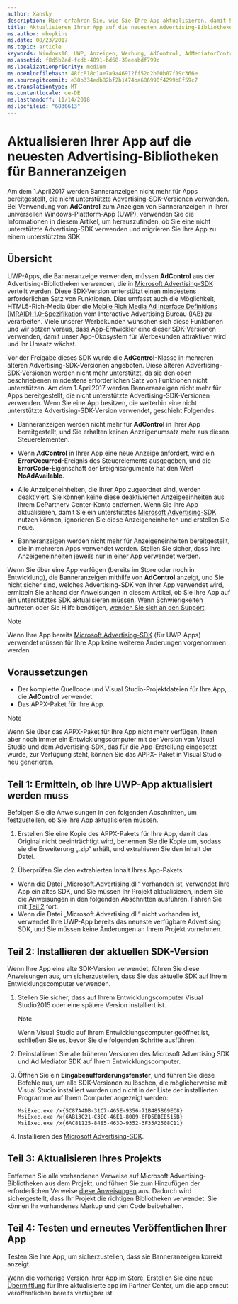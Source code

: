 ```yaml
---
author: Xansky
description: Hier erfahren Sie, wie Sie Ihre App aktualisieren, damit Sie die neuesten unterstützten Microsoft Advertising-Bibliotheken verwenden können und Ihre App weiterhin Banneranzeigen erhält.
title: Aktualisieren Ihrer App auf die neuesten Advertising-Bibliotheken für Banneranzeigen
ms.author: mhopkins
ms.date: 08/23/2017
ms.topic: article
keywords: Windows10, UWP, Anzeigen, Werbung, AdControl, AdMediatorControl, Migrieren
ms.assetid: f8d5b2ad-fcdb-4891-bd68-39eeabdf799c
ms.localizationpriority: medium
ms.openlocfilehash: 48fc818c1ae7a9a46912ff52c2b00b07f19c366e
ms.sourcegitcommit: e38b334edb82bf2b1474ba686990f4299b8f59c7
ms.translationtype: MT
ms.contentlocale: de-DE
ms.lasthandoff: 11/14/2018
ms.locfileid: "6836613"
---
```

# <a name="update-your-app-to-the-latest-advertising-libraries-for-banner-ads"></a>Aktualisieren Ihrer App auf die neuesten Advertising-Bibliotheken für Banneranzeigen

Am dem 1.April2017 werden Banneranzeigen nicht mehr für Apps bereitgestellt, die nicht unterstützte Advertising-SDK-Versionen verwenden. Bei Verwendung von **AdControl** zum Anzeigen von Banneranzeigen in Ihrer universellen Windows-Plattform-App (UWP), verwenden Sie die Informationen in diesem Artikel, um herauszufinden, ob Sie eine nicht unterstützte Advertising-SDK verwenden und migrieren Sie Ihre App zu einem unterstützten SDK.

## <a name="overview"></a>Übersicht

UWP-Apps, die Banneranzeige verwenden, müssen **AdControl** aus der Advertising-Bibliotheken verwenden, die in [Microsoft Advertising-SDK](http://aka.ms/ads-sdk-uwp) verteilt werden. Diese SDK-Version unterstützt einen mindestens erforderlichen Satz von Funktionen. Dies umfasst auch die Möglichkeit, HTML5-Rich-Media über die [Mobile Rich Media Ad Interface Definitions (MRAID) 1.0-Spezifikation](http://www.iab.com/wp-content/uploads/2015/08/IAB_MRAID_VersionOne.pdf) vom Interactive Advertising Bureau (IAB) zu verarbeiten. Viele unserer Werbekunden wünschen sich diese Funktionen und wir setzen voraus, dass App-Entwickler eine dieser SDK-Versionen verwenden, damit unser App-Ökosystem für Werbekunden attraktiver wird und Ihr Umsatz wächst.

Vor der Freigabe dieses SDK wurde die **AdControl**-Klasse in mehreren älteren Advertising-SDK-Versionen angeboten. Diese älteren Advertising-SDK-Versionen werden nicht mehr unterstützt, da sie den oben beschriebenen mindestens erforderlichen Satz von Funktionen nicht unterstützen. Am dem 1.April2017 werden Banneranzeigen nicht mehr für Apps bereitgestellt, die nicht unterstützte Advertising-SDK-Versionen verwenden. Wenn Sie eine App besitzen, die weiterhin eine nicht unterstützte Advertising-SDK-Version verwendet, geschieht Folgendes:

* Banneranzeigen werden nicht mehr für **AdControl** in Ihrer App bereitgestellt, und Sie erhalten keinen Anzeigenumsatz mehr aus diesen Steuerelementen.

* Wenn **AdControl** in Ihrer App eine neue Anzeige anfordert, wird ein **ErrorOccurred**-Ereignis des Steuerelements ausgegeben, und die **ErrorCode**-Eigenschaft der Ereignisargumente hat den Wert **NoAdAvailable**.

* Alle Anzeigeneinheiten, die Ihrer App zugeordnet sind, werden deaktiviert. Sie können keine diese deaktivierten Anzeigeeinheiten aus Ihrem DePartnerv Center-Konto entfernen. Wenn Sie Ihre App aktualisieren, damit Sie ein unterstütztes [Microsoft Advertising-SDK](http://aka.ms/ads-sdk-uwp) nutzen können, ignorieren Sie diese Anzeigeneinheiten und erstellen Sie neue.

* Banneranzeigen werden nicht mehr für Anzeigeneinheiten bereitgestellt, die in mehreren Apps verwendet werden. Stellen Sie sicher, dass Ihre Anzeigeneinheiten jeweils nur in einer App verwendet werden.

Wenn Sie über eine App verfügen (bereits im Store oder noch in Entwicklung), die Banneranzeigen mithilfe von **AdControl** anzeigt, und Sie nicht sicher sind, welches Advertising-SDK von Ihrer App verwendet wird, ermitteln Sie anhand der Anweisungen in diesem Artikel, ob Sie Ihre App auf ein unterstütztes SDK aktualisieren müssen. Wenn Schwierigkeiten auftreten oder Sie Hilfe benötigen, [wenden Sie sich an den Support](http://go.microsoft.com/fwlink/?LinkId=393643).

> [!NOTE]
> Wenn Ihre App bereits [Microsoft Advertising-SDK](http://aka.ms/ads-sdk-uwp) (für UWP-Apps) verwendet müssen für Ihre App keine weiteren Änderungen vorgenommen werden.

## <a name="prerequisites"></a>Voraussetzungen

* Der komplette Quellcode und Visual Studio-Projektdateien für Ihre App, die **AdControl** verwendet.
* Das APPX-Paket für Ihre App.

> [!NOTE]
> Wenn Sie über das APPX-Paket für Ihre App nicht mehr verfügen, Ihnen aber noch immer ein Entwicklungscomputer mit der Version von Visual Studio und dem Advertising-SDK, das für die App-Erstellung eingesetzt wurde, zur Verfügung steht, können Sie das APPX- Paket in Visual Studio neu generieren.

<span id="part-1" />

## <a name="part-1-determine-whether-you-need-to-update-your-uwp-app"></a>Teil 1: Ermitteln, ob Ihre UWP-App aktualisiert werden muss

Befolgen Sie die Anweisungen in den folgenden Abschnitten, um festzustellen, ob Sie Ihre App aktualisieren müssen.

1. Erstellen Sie eine Kopie des APPX-Pakets für Ihre App, damit das Original nicht beeinträchtigt wird, benennen Sie die Kopie um, sodass sie die Erweiterung „.zip“ erhält, und extrahieren Sie den Inhalt der Datei.

2. Überprüfen Sie den extrahierten Inhalt Ihres App-Pakets:
  * Wenn die Datei „Microsoft.Advertising.dll“ vorhanden ist, verwendet Ihre App ein altes SDK, und Sie müssen Ihr Projekt aktualisieren, indem Sie die Anweisungen in den folgenden Abschnitten ausführen. Fahren Sie mit [Teil 2](update-your-app-to-the-latest-advertising-libraries.md#part-2) fort.
  * Wenn die Datei „Microsoft.Advertising.dll“ nicht vorhanden ist, verwendet Ihre UWP-App bereits das neueste verfügbare Advertising SDK, und Sie müssen keine Änderungen an Ihrem Projekt vornehmen.


<span id="part-2" />

## <a name="part-2-install-the-latest-sdk"></a>Teil 2: Installieren der aktuellen SDK-Version

Wenn Ihre App eine alte SDK-Version verwendet, führen Sie diese Anweisungen aus, um sicherzustellen, dass Sie das aktuelle SDK auf Ihrem Entwicklungscomputer verwenden.

1. Stellen Sie sicher, dass auf Ihrem Entwicklungscomputer Visual Studio2015 oder eine spätere Version installiert ist.
    > [!NOTE]
    > Wenn Visual Studio auf Ihrem Entwicklungscomputer geöffnet ist, schließen Sie es, bevor Sie die folgenden Schritte ausführen.

1.  Deinstallieren Sie alle früheren Versionen des Microsoft Advertising SDK und Ad Mediator SDK auf Ihrem Entwicklungscomputer.

2.  Öffnen Sie ein **Eingabeaufforderungsfenster**, und führen Sie diese Befehle aus, um alle SDK-Versionen zu löschen, die möglicherweise mit Visual Studio installiert wurden und nicht in der Liste der installierten Programme auf Ihrem Computer angezeigt werden:
    ```syntax
    MsiExec.exe /x{5C87A4DB-31C7-465E-9356-71B485B69EC8}
    MsiExec.exe /x{6AB13C21-C3EC-46E1-8009-6FD5EBEE515B}
    MsiExec.exe /x{6AC81125-8485-463D-9352-3F35A2508C11}
    ```

3.  Installieren des [Microsoft Advertising-SDK](http://aka.ms/ads-sdk-uwp).

## <a name="part-3-update-your-project"></a>Teil 3: Aktualisieren Ihres Projekts

Entfernen Sie alle vorhandenen Verweise auf Microsoft Advertising-Bibliotheken aus dem Projekt, und führen Sie zum Hinzufügen der erforderlichen Verweise [diese Anweisungen](install-the-microsoft-advertising-libraries.md#reference) aus. Dadurch wird sichergestellt, dass Ihr Projekt die richtigen Bibliotheken verwendet. Sie können Ihr vorhandenes Markup und den Code beibehalten.

## <a name="part-4-test-and-republish-your-app"></a>Teil 4: Testen und erneutes Veröffentlichen Ihrer App

Testen Sie Ihre App, um sicherzustellen, dass sie Banneranzeigen korrekt anzeigt.

Wenn die vorherige Version Ihrer App im Store, [Erstellen Sie eine neue Übermittlung](../publish/app-submissions.md) für Ihre aktualisierte app im Partner Center, um die app erneut veröffentlichen bereits verfügbar ist.

